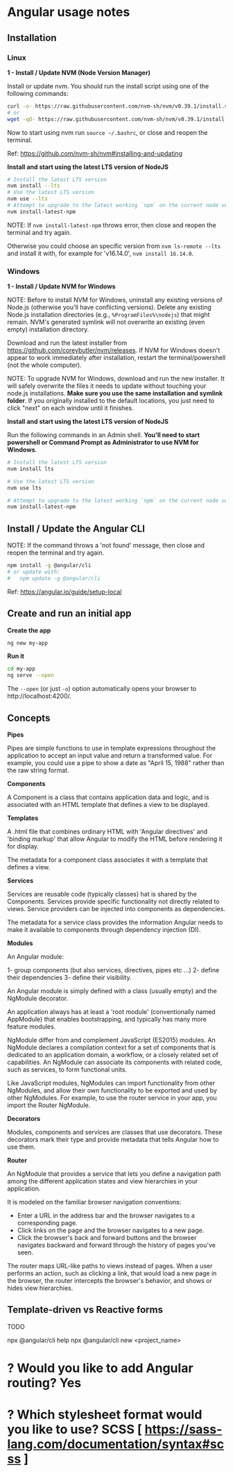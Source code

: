 
# Angular usage notes

## Installation

### Linux

**1 - Install / Update NVM (Node Version Manager)**

Install or update nvm. You should run the install script using one of the following commands:

```sh
curl -o- https://raw.githubusercontent.com/nvm-sh/nvm/v0.39.1/install.sh | bash
# or
wget -qO- https://raw.githubusercontent.com/nvm-sh/nvm/v0.39.1/install.sh | bash
```

Now to start using nvm run `source ~/.bashrc`, or close and reopen the terminal.

Ref: https://github.com/nvm-sh/nvm#installing-and-updating

**Install and start using the latest LTS version of NodeJS**

```sh
# Install the latest LTS version
nvm install --lts
# Use the latest LTS version
nvm use --lts
# Attempt to upgrade to the latest working `npm` on the current node version
nvm install-latest-npm
```

NOTE: If `nvm install-latest-npm` throws error, then close and reopen the terminal and try again.

Otherwise you could choose an specific version from `nvm ls-remote --lts` and install it with, for example for 'v16.14.0', `nvm install 16.14.0`.

### Windows

**1 - Install / Update NVM for Windows**

NOTE: Before to install NVM for Windows, uninstall any existing versions of Node.js (otherwise you'll have conflicting versions). Delete any existing Node.js installation directories (e.g., `%ProgramFiles%\nodejs`) that might remain. NVM's generated symlink will not overwrite an existing (even empty) installation directory.

Download and run the latest installer from https://github.com/coreybutler/nvm/releases. If NVM for Windows doesn't appear to work immediately after installation, restart the terminal/powershell (not the whole computer).

NOTE: To upgrade NVM for Windows, download and run the new installer. It will safely overwrite the files it needs to update without touching your node.js installations. **Make sure you use the same installation and symlink folder**. If you originally installed to the default locations, you just need to click "next" on each window until it finishes.

**Install and start using the latest LTS version of NodeJS**

Run the following commands in an Admin shell. **You'll need to start powershell or Command Prompt as Administrator to use NVM for Windows**.

```sh
# Install the latest LTS version
nvm install lts

# Use the latest LTS version
nvm use lts

# Attempt to upgrade to the latest working `npm` on the current node version
nvm install-latest-npm
```

## Install / Update the Angular CLI

NOTE: If the command throws a 'not found' message, then close and reopen the terminal and try again.

```sh
npm install -g @angular/cli
# or update with:
#   npm update -g @angular/cli
```

Ref: https://angular.io/guide/setup-local


## Create and run an initial app

**Create the app**

```sh
ng new my-app
```

**Run it**

```sh
cd my-app
ng serve --open
```

The `--open` (or just `-o`) option automatically opens your browser to http://localhost:4200/.

## Concepts

**Pipes**

Pipes are simple functions to use in template expressions throughout the application to accept an input value and return a transformed value. For example, you could use a pipe to show a date as "April 15, 1988" rather than the raw string format.

**Components**

A Component is a class that contains application data and logic, and is associated with an HTML template that defines a view to be displayed.

**Templates**

A .html file that combines ordinary HTML with 'Angular directives' and 'binding markup' that allow Angular to modify the HTML before rendering it for display.

The metadata for a component class associates it with a template that defines a view.

**Services**

Services are reusable code (typically classes) hat is shared by the Components. Services provide specific functionality not directly related to views. Service providers can be injected into components as dependencies.

The metadata for a service class provides the information Angular needs to make it available to components through dependency injection (DI).

**Modules**

An Angular module:

1- group components (but also services, directives, pipes etc ...)
2- define their dependencies
3- define their visibility.

An Angular module is simply defined with a class (usually empty) and the NgModule decorator.

An application always has at least a 'root module' (conventionally named AppModule) that enables bootstrapping, and typically has many more feature modules.

NgModule differ from and complement JavaScript (ES2015) modules. An NgModule declares a compilation context for a set of components that is dedicated to an application domain, a workflow, or a closely related set of capabilities. An NgModule can associate its components with related code, such as services, to form functional units.

Like JavaScript modules, NgModules can import functionality from other NgModules, and allow their own functionality to be exported and used by other NgModules. For example, to use the router service in your app, you import the Router NgModule.

**Decorators**

Modules, components and services are classes that use decorators. These decorators mark their type and provide metadata that tells Angular how to use them.

**Router**

An NgModule that provides a service that lets you define a navigation path among the different application states and view hierarchies in your application.

It is modeled on the familiar browser navigation conventions:
- Enter a URL in the address bar and the browser navigates to a corresponding page.
- Click links on the page and the browser navigates to a new page.
- Click the browser's back and forward buttons and the browser navigates backward and forward through the history of pages you've seen.

The router maps URL-like paths to views instead of pages. When a user performs an action, such as clicking a link, that would load a new page in the browser, the router intercepts the browser's behavior, and shows or hides view hierarchies.

## Template-driven vs Reactive forms

TODO
















npx @angular/cli help
npx @angular/cli new <project_name>
# ? Would you like to add Angular routing? Yes
# ? Which stylesheet format would you like to use? SCSS   [ https://sass-lang.com/documentation/syntax#scss ]



